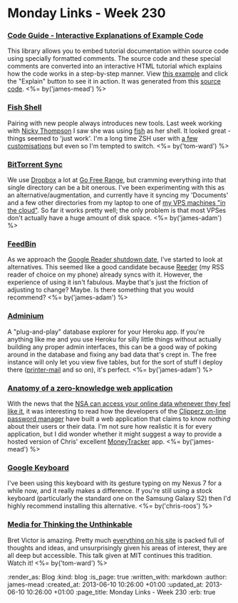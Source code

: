 Monday Links - Week 230
============

### [Code Guide - Interactive Explanations of Example Code](http://www.natpryce.com/articles/000798.html)

This library allows you to embed tutorial documentation within source code using specially formatted comments. The source code and these special comments are converted into an interactive HTML tutorial which explains how the code works in a step-by-step manner. View [this example](http://natpryce.com/software/code-guide/example/selector-button-blink.html) and click the "Explain" button to see it in action. It was generated from this [source code](https://github.com/quick2wire/quick2wire-python-api/blob/master/examples/selector-button-blink). <%= by('james-mead') %>


### [Fish Shell](http://fishshell.com/)

Pairing with new people always introduces new tools.  Last week working with [Nicky Thompson](http://symphonicknot.com) I saw she was using [fish](http://fishshell.com/) as her shell.  It looked great - things seemed to 'just work'.  I'm a long time ZSH user with [a few customisations](https://github.com/tomafro/dotfiles) but even so I'm tempted to switch. <%= by('tom-ward') %>


### [BitTorrent Sync](http://labs.bittorrent.com/experiments/sync.html)

We use [Dropbox](http://www.dropbox.com) a lot at [Go Free Range](/), but cramming everything into that single directory can be a bit onerous. I've been experimenting with this as an alternative/augmentation, and currently have it syncing my 'Documents' and a few other directories from my laptop to one of [my VPS machines "in the cloud"](http://www.linode.com/?r=6f2e7f0dbc623e6d0db13dd153f4b2c57eb09ce2). So far it works pretty well; the only problem is that most VPSes don't actually have a huge amount of disk space. <%= by('james-adam') %>


### [FeedBin](https://feedbin.me/)

As we approach the [Google Reader shutdown date](http://googlereader.blogspot.com/2013/03/powering-down-google-reader.html), I've started to look at alternatives. This seemed like a good candidate because [Reeder](http://reederapp.com/) (my RSS reader of choice on my phone) already syncs with it. However, the experience of using it isn't fabulous. Maybe that's just the friction of adjusting to change? Maybe. Is there something that you would recommend? <%= by('james-adam') %>


### [Adminium](https://adminium.herokuapp.com/)

A "plug-and-play" database explorer for your Heroku app. If you're anything like me and you use Heroku for silly little things without actually building any proper admin interfaces, this can be a good way of poking around in the database and fixing any bad data that's crept in. The free instance will only let you view five tables, but for the sort of stuff I deploy there ([printer-mail](http://printer-mail.herokuapp.com/send/freerange) and so on), it's perfect. <%= by('james-adam') %>


### [Anatomy of a zero-knowledge web application](https://www.clipperz.com/blog/2007/08/24/anatomy_zero_knowledge_web_application/)

With the news that the [NSA can access your online data whenever they feel like it](http://www.guardian.co.uk/world/2013/jun/06/us-tech-giants-nsa-data), it was interesting to read how the developers of the [Clipperz on-line password manager](https://www.clipperz.com/) have built a web application that claims to know *nothing* about their users or their data. I'm not sure how realistic it is for every application, but I did wonder whether it might suggest a way to provide a hosted version of Chris' excellent [MoneyTracker](https://github.com/chrisroos/money-tracker) app. <%= by('james-mead') %>


### [Google Keyboard](https://play.google.com/store/apps/details?id=com.google.android.inputmethod.latin)

I've been using this keyboard with its gesture typing on my Nexus 7 for a while now, and it really makes a difference. If you're still using a stock keyboard (particularly the standard one on the Samsung Galaxy S2) then I'd highly recommend installing this alternative. <%= by('chris-roos') %>


### [Media for Thinking the Unthinkable](http://vimeo.com/67076984)

Bret Victor is amazing.  Pretty much [everything on his site](http://worrydream.com) is packed full of thoughts and ideas, and unsurprisingly given his areas of interest, they are all deep but accessible.  This talk given at MIT continues this tradition.  Watch it! <%= by('tom-ward') %>

:render_as: Blog
:kind: blog
:is_page: true
:written_with: markdown
:author: james-mead
:created_at: 2013-06-10 10:26:00 +01:00
:updated_at: 2013-06-10 10:26:00 +01:00
:page_title: Monday Links - Week 230
:erb: true
